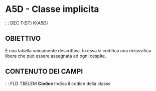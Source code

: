 # A5D - Classe implicita
 :  : DEC T(ST) K(A5D)
## OBIETTIVO
È una tabella unicamente descrittiva. In essa si codifica una riclassifica libera che può essere assegnata ad ogni cespite.
## CONTENUTO DEI CAMPI
 :  : FLD T$ELEM **Codice**
Indica il codice della classe
